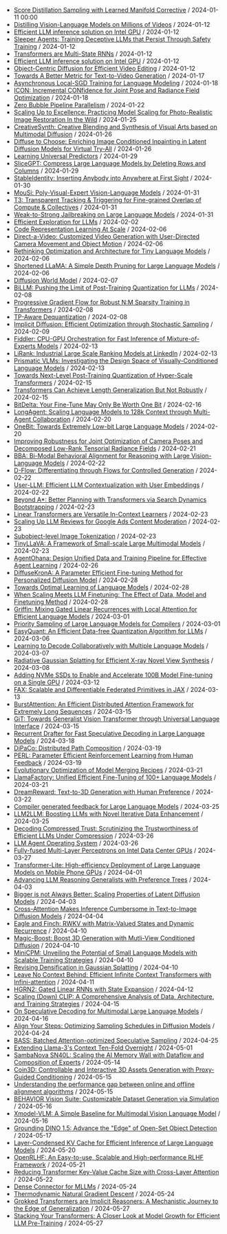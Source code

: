 - [Score Distillation Sampling with Learned Manifold Corrective](https://github.com/deep-diver/hf-daily-paper-newsletter/blob/main/archive/1/2024-01-11+Score+Distillation+Sampling+with+Learned+Manifold+Corrective.yaml) / 2024-01-11 00:00
- [Distilling Vision-Language Models on Millions of Videos](https://github.com/deep-diver/hf-daily-paper-newsletter/blob/main/archive/2/2024-01-12+Distilling+Vision-Language+Models+on+Millions+of+Videos.yaml) / 2024-01-12
- [Efficient LLM inference solution on Intel GPU](https://github.com/deep-diver/hf-daily-paper-newsletter/blob/main/archive/2/2024-01-12+Efficient+LLM+inference+solution+on+Intel+GPU.yaml) / 2024-01-12
- [Sleeper Agents: Training Deceptive LLMs that Persist Through Safety Training](https://github.com/deep-diver/hf-daily-paper-newsletter/blob/main/archive/2/2024-01-12+Sleeper+Agents%3A+Training+Deceptive+LLMs+that+Persist+Through+Safety+Training.yaml) / 2024-01-12
- [Transformers are Multi-State RNNs](https://github.com/deep-diver/hf-daily-paper-newsletter/blob/main/archive/2/2024-01-12+Transformers+are+Multi-State+RNNs.yaml) / 2024-01-12
- [Efficient LLM inference solution on Intel GPU](https://github.com/deep-diver/hf-daily-paper-newsletter/blob/main/archive/3/2024-01-12+Efficient+LLM+inference+solution+on+Intel+GPU.yaml) / 2024-01-12
- [Object-Centric Diffusion for Efficient Video Editing](https://github.com/deep-diver/hf-daily-paper-newsletter/blob/main/archive/3/2024-01-12+Object-Centric+Diffusion+for+Efficient+Video+Editing.yaml) / 2024-01-12
- [Towards A Better Metric for Text-to-Video Generation](https://github.com/deep-diver/hf-daily-paper-newsletter/blob/main/archive/4/2024-01-17+Towards+A+Better+Metric+for+Text-to-Video+Generation.yaml) / 2024-01-17
- [Asynchronous Local-SGD Training for Language Modeling](https://github.com/deep-diver/hf-daily-paper-newsletter/blob/main/archive/5/2024-01-18+Asynchronous+Local-SGD+Training+for+Language+Modeling.yaml) / 2024-01-18
- [ICON: Incremental CONfidence for Joint Pose and Radiance Field Optimization](https://github.com/deep-diver/hf-daily-paper-newsletter/blob/main/archive/5/2024-01-18+ICON%3A+Incremental+CONfidence+for+Joint+Pose+and+Radiance+Field+Optimization.yaml) / 2024-01-18
- [Zero Bubble Pipeline Parallelism](https://github.com/deep-diver/hf-daily-paper-newsletter/blob/main/archive/7/2024-01-22+Zero+Bubble+Pipeline+Parallelism.yaml) / 2024-01-22
- [Scaling Up to Excellence: Practicing Model Scaling for Photo-Realistic Image Restoration In the Wild](https://github.com/deep-diver/hf-daily-paper-newsletter/blob/main/archive/10/2024-01-25+Scaling+Up+to+Excellence%3A+Practicing+Model+Scaling+for+Photo-Realistic+Image+Restoration+In+the+Wild.yaml) / 2024-01-25
- [CreativeSynth: Creative Blending and Synthesis of Visual Arts based on Multimodal Diffusion](https://github.com/deep-diver/hf-daily-paper-newsletter/blob/main/archive/11/2024-01-26+CreativeSynth%3A+Creative+Blending+and+Synthesis+of+Visual+Arts+based+on+Multimodal+Diffusion.yaml) / 2024-01-26
- [Diffuse to Choose: Enriching Image Conditioned Inpainting in Latent Diffusion Models for Virtual Try-All](https://github.com/deep-diver/hf-daily-paper-newsletter/blob/main/archive/11/2024-01-26+Diffuse+to+Choose%3A+Enriching+Image+Conditioned+Inpainting+in+Latent+Diffusion+Models+for+Virtual+Try-All.yaml) / 2024-01-26
- [Learning Universal Predictors](https://github.com/deep-diver/hf-daily-paper-newsletter/blob/main/archive/12/2024-01-29+Learning+Universal+Predictors.yaml) / 2024-01-29
- [SliceGPT: Compress Large Language Models by Deleting Rows and Columns](https://github.com/deep-diver/hf-daily-paper-newsletter/blob/main/archive/12/2024-01-29+SliceGPT%3A+Compress+Large+Language+Models+by+Deleting+Rows+and+Columns.yaml) / 2024-01-29
- [StableIdentity: Inserting Anybody into Anywhere at First Sight](https://github.com/deep-diver/hf-daily-paper-newsletter/blob/main/archive/13/2024-01-30+StableIdentity%3A+Inserting+Anybody+into+Anywhere+at+First+Sight.yaml) / 2024-01-30
- [MouSi: Poly-Visual-Expert Vision-Language Models](https://github.com/deep-diver/hf-daily-paper-newsletter/blob/main/archive/14/2024-01-31+MouSi%3A+Poly-Visual-Expert+Vision-Language+Models.yaml) / 2024-01-31
- [T3: Transparent Tracking & Triggering for Fine-grained Overlap of Compute & Collectives](https://github.com/deep-diver/hf-daily-paper-newsletter/blob/main/archive/14/2024-01-31+T3%3A+Transparent+Tracking+%26+Triggering+for+Fine-grained+Overlap+of+Compute+%26+Collectives.yaml) / 2024-01-31
- [Weak-to-Strong Jailbreaking on Large Language Models](https://github.com/deep-diver/hf-daily-paper-newsletter/blob/main/archive/14/2024-01-31+Weak-to-Strong+Jailbreaking+on+Large+Language+Models.yaml) / 2024-01-31
- [Efficient Exploration for LLMs](https://github.com/deep-diver/hf-daily-paper-newsletter/blob/main/archive/16/2024-02-02+Efficient+Exploration+for+LLMs.yaml) / 2024-02-02
- [Code Representation Learning At Scale](https://github.com/deep-diver/hf-daily-paper-newsletter/blob/main/archive/18/2024-02-06+Code+Representation+Learning+At+Scale.yaml) / 2024-02-06
- [Direct-a-Video: Customized Video Generation with User-Directed Camera Movement and Object Motion](https://github.com/deep-diver/hf-daily-paper-newsletter/blob/main/archive/18/2024-02-06+Direct-a-Video%3A+Customized+Video+Generation+with+User-Directed+Camera+Movement+and+Object+Motion.yaml) / 2024-02-06
- [Rethinking Optimization and Architecture for Tiny Language Models](https://github.com/deep-diver/hf-daily-paper-newsletter/blob/main/archive/18/2024-02-06+Rethinking+Optimization+and+Architecture+for+Tiny+Language+Models.yaml) / 2024-02-06
- [Shortened LLaMA: A Simple Depth Pruning for Large Language Models](https://github.com/deep-diver/hf-daily-paper-newsletter/blob/main/archive/18/2024-02-06+Shortened+LLaMA%3A+A+Simple+Depth+Pruning+for+Large+Language+Models.yaml) / 2024-02-06
- [Diffusion World Model](https://github.com/deep-diver/hf-daily-paper-newsletter/blob/main/archive/19/2024-02-07+Diffusion+World+Model.yaml) / 2024-02-07
- [BiLLM: Pushing the Limit of Post-Training Quantization for LLMs](https://github.com/deep-diver/hf-daily-paper-newsletter/blob/main/archive/20/2024-02-08+BiLLM%3A+Pushing+the+Limit+of+Post-Training+Quantization+for+LLMs.yaml) / 2024-02-08
- [Progressive Gradient Flow for Robust N:M Sparsity Training in Transformers](https://github.com/deep-diver/hf-daily-paper-newsletter/blob/main/archive/20/2024-02-08+Progressive+Gradient+Flow+for+Robust+N%3AM+Sparsity+Training+in+Transformers.yaml) / 2024-02-08
- [TP-Aware Dequantization](https://github.com/deep-diver/hf-daily-paper-newsletter/blob/main/archive/20/2024-02-08+TP-Aware+Dequantization.yaml) / 2024-02-08
- [Implicit Diffusion: Efficient Optimization through Stochastic Sampling](https://github.com/deep-diver/hf-daily-paper-newsletter/blob/main/archive/21/2024-02-09+Implicit+Diffusion%3A+Efficient+Optimization+through+Stochastic+Sampling.yaml) / 2024-02-09
- [Fiddler: CPU-GPU Orchestration for Fast Inference of Mixture-of-Experts Models](https://github.com/deep-diver/hf-daily-paper-newsletter/blob/main/archive/23/2024-02-13+Fiddler%3A+CPU-GPU+Orchestration+for+Fast+Inference+of+Mixture-of-Experts+Models.yaml) / 2024-02-13
- [LiRank: Industrial Large Scale Ranking Models at LinkedIn](https://github.com/deep-diver/hf-daily-paper-newsletter/blob/main/archive/23/2024-02-13+LiRank%3A+Industrial+Large+Scale+Ranking+Models+at+LinkedIn.yaml) / 2024-02-13
- [Prismatic VLMs: Investigating the Design Space of Visually-Conditioned Language Models](https://github.com/deep-diver/hf-daily-paper-newsletter/blob/main/archive/23/2024-02-13+Prismatic+VLMs%3A+Investigating+the+Design+Space+of+Visually-Conditioned+Language+Models.yaml) / 2024-02-13
- [Towards Next-Level Post-Training Quantization of Hyper-Scale Transformers](https://github.com/deep-diver/hf-daily-paper-newsletter/blob/main/archive/25/2024-02-15+Towards+Next-Level+Post-Training+Quantization+of+Hyper-Scale+Transformers.yaml) / 2024-02-15
- [Transformers Can Achieve Length Generalization But Not Robustly](https://github.com/deep-diver/hf-daily-paper-newsletter/blob/main/archive/25/2024-02-15+Transformers+Can+Achieve+Length+Generalization+But+Not+Robustly.yaml) / 2024-02-15
- [BitDelta: Your Fine-Tune May Only Be Worth One Bit](https://github.com/deep-diver/hf-daily-paper-newsletter/blob/main/archive/26/2024-02-16+BitDelta%3A+Your+Fine-Tune+May+Only+Be+Worth+One+Bit.yaml) / 2024-02-16
- [LongAgent: Scaling Language Models to 128k Context through Multi-Agent Collaboration](https://github.com/deep-diver/hf-daily-paper-newsletter/blob/main/archive/28/2024-02-20+LongAgent%3A+Scaling+Language+Models+to+128k+Context+through+Multi-Agent+Collaboration.yaml) / 2024-02-20
- [OneBit: Towards Extremely Low-bit Large Language Models](https://github.com/deep-diver/hf-daily-paper-newsletter/blob/main/archive/28/2024-02-20+OneBit%3A+Towards+Extremely+Low-bit+Large+Language+Models.yaml) / 2024-02-20
- [Improving Robustness for Joint Optimization of Camera Poses and Decomposed Low-Rank Tensorial Radiance Fields](https://github.com/deep-diver/hf-daily-paper-newsletter/blob/main/archive/29/2024-02-21+Improving+Robustness+for+Joint+Optimization+of+Camera+Poses+and+Decomposed+Low-Rank+Tensorial+Radiance+Fields.yaml) / 2024-02-21
- [BBA: Bi-Modal Behavioral Alignment for Reasoning with Large Vision-Language Models](https://github.com/deep-diver/hf-daily-paper-newsletter/blob/main/archive/30/2024-02-22+BBA%3A+Bi-Modal+Behavioral+Alignment+for+Reasoning+with+Large+Vision-Language+Models.yaml) / 2024-02-22
- [D-Flow: Differentiating through Flows for Controlled Generation](https://github.com/deep-diver/hf-daily-paper-newsletter/blob/main/archive/30/2024-02-22+D-Flow%3A+Differentiating+through+Flows+for+Controlled+Generation.yaml) / 2024-02-22
- [User-LLM: Efficient LLM Contextualization with User Embeddings](https://github.com/deep-diver/hf-daily-paper-newsletter/blob/main/archive/30/2024-02-22+User-LLM%3A+Efficient+LLM+Contextualization+with+User+Embeddings.yaml) / 2024-02-22
- [Beyond A*: Better Planning with Transformers via Search Dynamics Bootstrapping](https://github.com/deep-diver/hf-daily-paper-newsletter/blob/main/archive/31/2024-02-23+Beyond+A%2A%3A+Better+Planning+with+Transformers+via+Search+Dynamics+Bootstrapping.yaml) / 2024-02-23
- [Linear Transformers are Versatile In-Context Learners](https://github.com/deep-diver/hf-daily-paper-newsletter/blob/main/archive/31/2024-02-23+Linear+Transformers+are+Versatile+In-Context+Learners.yaml) / 2024-02-23
- [Scaling Up LLM Reviews for Google Ads Content Moderation](https://github.com/deep-diver/hf-daily-paper-newsletter/blob/main/archive/31/2024-02-23+Scaling+Up+LLM+Reviews+for+Google+Ads+Content+Moderation.yaml) / 2024-02-23
- [Subobject-level Image Tokenization](https://github.com/deep-diver/hf-daily-paper-newsletter/blob/main/archive/31/2024-02-23+Subobject-level+Image+Tokenization.yaml) / 2024-02-23
- [TinyLLaVA: A Framework of Small-scale Large Multimodal Models](https://github.com/deep-diver/hf-daily-paper-newsletter/blob/main/archive/31/2024-02-23+TinyLLaVA%3A+A+Framework+of+Small-scale+Large+Multimodal+Models.yaml) / 2024-02-23
- [AgentOhana: Design Unified Data and Training Pipeline for Effective Agent Learning](https://github.com/deep-diver/hf-daily-paper-newsletter/blob/main/archive/32/2024-02-26+AgentOhana%3A+Design+Unified+Data+and+Training+Pipeline+for+Effective+Agent+Learning.yaml) / 2024-02-26
- [DiffuseKronA: A Parameter Efficient Fine-tuning Method for Personalized Diffusion Model](https://github.com/deep-diver/hf-daily-paper-newsletter/blob/main/archive/34/2024-02-28+DiffuseKronA%3A+A+Parameter+Efficient+Fine-tuning+Method+for+Personalized+Diffusion+Model.yaml) / 2024-02-28
- [Towards Optimal Learning of Language Models](https://github.com/deep-diver/hf-daily-paper-newsletter/blob/main/archive/34/2024-02-28+Towards+Optimal+Learning+of+Language+Models.yaml) / 2024-02-28
- [When Scaling Meets LLM Finetuning: The Effect of Data, Model and Finetuning Method](https://github.com/deep-diver/hf-daily-paper-newsletter/blob/main/archive/34/2024-02-28+When+Scaling+Meets+LLM+Finetuning%3A+The+Effect+of+Data%2C+Model+and+Finetuning+Method.yaml) / 2024-02-28
- [Griffin: Mixing Gated Linear Recurrences with Local Attention for Efficient Language Models](https://github.com/deep-diver/hf-daily-paper-newsletter/blob/main/archive/35/2024-03-01+Griffin%3A+Mixing+Gated+Linear+Recurrences+with+Local+Attention+for+Efficient+Language+Models.yaml) / 2024-03-01
- [Priority Sampling of Large Language Models for Compilers](https://github.com/deep-diver/hf-daily-paper-newsletter/blob/main/archive/35/2024-03-01+Priority+Sampling+of+Large+Language+Models+for+Compilers.yaml) / 2024-03-01
- [EasyQuant: An Efficient Data-free Quantization Algorithm for LLMs](https://github.com/deep-diver/hf-daily-paper-newsletter/blob/main/archive/38/2024-03-06+EasyQuant%3A+An+Efficient+Data-free+Quantization+Algorithm+for+LLMs.yaml) / 2024-03-06
- [Learning to Decode Collaboratively with Multiple Language Models](https://github.com/deep-diver/hf-daily-paper-newsletter/blob/main/archive/39/2024-03-07+Learning+to+Decode+Collaboratively+with+Multiple+Language+Models.yaml) / 2024-03-07
- [Radiative Gaussian Splatting for Efficient X-ray Novel View Synthesis](https://github.com/deep-diver/hf-daily-paper-newsletter/blob/main/archive/40/2024-03-08+Radiative+Gaussian+Splatting+for+Efficient+X-ray+Novel+View+Synthesis.yaml) / 2024-03-08
- [Adding NVMe SSDs to Enable and Accelerate 100B Model Fine-tuning on a Single GPU](https://github.com/deep-diver/hf-daily-paper-newsletter/blob/main/archive/42/2024-03-12+Adding+NVMe+SSDs+to+Enable+and+Accelerate+100B+Model+Fine-tuning+on+a+Single+GPU.yaml) / 2024-03-12
- [FAX: Scalable and Differentiable Federated Primitives in JAX](https://github.com/deep-diver/hf-daily-paper-newsletter/blob/main/archive/43/2024-03-13+FAX%3A+Scalable+and+Differentiable+Federated+Primitives+in+JAX.yaml) / 2024-03-13
- [BurstAttention: An Efficient Distributed Attention Framework for Extremely Long Sequences](https://github.com/deep-diver/hf-daily-paper-newsletter/blob/main/archive/45/2024-03-15+BurstAttention%3A+An+Efficient+Distributed+Attention+Framework+for+Extremely+Long+Sequences.yaml) / 2024-03-15
- [GiT: Towards Generalist Vision Transformer through Universal Language Interface](https://github.com/deep-diver/hf-daily-paper-newsletter/blob/main/archive/45/2024-03-15+GiT%3A+Towards+Generalist+Vision+Transformer+through+Universal+Language+Interface.yaml) / 2024-03-15
- [Recurrent Drafter for Fast Speculative Decoding in Large Language Models](https://github.com/deep-diver/hf-daily-paper-newsletter/blob/main/archive/46/2024-03-18+Recurrent+Drafter+for+Fast+Speculative+Decoding+in+Large+Language+Models.yaml) / 2024-03-18
- [DiPaCo: Distributed Path Composition](https://github.com/deep-diver/hf-daily-paper-newsletter/blob/main/archive/47/2024-03-19+DiPaCo%3A+Distributed+Path+Composition.yaml) / 2024-03-19
- [PERL: Parameter Efficient Reinforcement Learning from Human Feedback](https://github.com/deep-diver/hf-daily-paper-newsletter/blob/main/archive/47/2024-03-19+PERL%3A+Parameter+Efficient+Reinforcement+Learning+from+Human+Feedback.yaml) / 2024-03-19
- [Evolutionary Optimization of Model Merging Recipes](https://github.com/deep-diver/hf-daily-paper-newsletter/blob/main/archive/49/2024-03-21+Evolutionary+Optimization+of+Model+Merging+Recipes.yaml) / 2024-03-21
- [LlamaFactory: Unified Efficient Fine-Tuning of 100+ Language Models](https://github.com/deep-diver/hf-daily-paper-newsletter/blob/main/archive/49/2024-03-21+LlamaFactory%3A+Unified+Efficient+Fine-Tuning+of+100%2B+Language+Models.yaml) / 2024-03-21
- [DreamReward: Text-to-3D Generation with Human Preference](https://github.com/deep-diver/hf-daily-paper-newsletter/blob/main/archive/50/2024-03-22+DreamReward%3A+Text-to-3D+Generation+with+Human+Preference.yaml) / 2024-03-22
- [Compiler generated feedback for Large Language Models](https://github.com/deep-diver/hf-daily-paper-newsletter/blob/main/archive/51/2024-03-25+Compiler+generated+feedback+for+Large+Language+Models.yaml) / 2024-03-25
- [LLM2LLM: Boosting LLMs with Novel Iterative Data Enhancement](https://github.com/deep-diver/hf-daily-paper-newsletter/blob/main/archive/51/2024-03-25+LLM2LLM%3A+Boosting+LLMs+with+Novel+Iterative+Data+Enhancement.yaml) / 2024-03-25
- [Decoding Compressed Trust: Scrutinizing the Trustworthiness of Efficient LLMs Under Compression](https://github.com/deep-diver/hf-daily-paper-newsletter/blob/main/archive/52/2024-03-26+Decoding+Compressed+Trust%3A+Scrutinizing+the+Trustworthiness+of+Efficient+LLMs+Under+Compression.yaml) / 2024-03-26
- [LLM Agent Operating System](https://github.com/deep-diver/hf-daily-paper-newsletter/blob/main/archive/52/2024-03-26+LLM+Agent+Operating+System.yaml) / 2024-03-26
- [Fully-fused Multi-Layer Perceptrons on Intel Data Center GPUs](https://github.com/deep-diver/hf-daily-paper-newsletter/blob/main/archive/53/2024-03-27+Fully-fused+Multi-Layer+Perceptrons+on+Intel+Data+Center+GPUs.yaml) / 2024-03-27
- [Transformer-Lite: High-efficiency Deployment of Large Language Models on Mobile Phone GPUs](https://github.com/deep-diver/hf-daily-paper-newsletter/blob/main/archive/56/2024-04-01+Transformer-Lite%3A+High-efficiency+Deployment+of+Large+Language+Models+on+Mobile+Phone+GPUs.yaml) / 2024-04-01
- [Advancing LLM Reasoning Generalists with Preference Trees](https://github.com/deep-diver/hf-daily-paper-newsletter/blob/main/archive/58/2024-04-03+Advancing+LLM+Reasoning+Generalists+with+Preference+Trees.yaml) / 2024-04-03
- [Bigger is not Always Better: Scaling Properties of Latent Diffusion Models](https://github.com/deep-diver/hf-daily-paper-newsletter/blob/main/archive/58/2024-04-03+Bigger+is+not+Always+Better%3A+Scaling+Properties+of+Latent+Diffusion+Models.yaml) / 2024-04-03
- [Cross-Attention Makes Inference Cumbersome in Text-to-Image Diffusion Models](https://github.com/deep-diver/hf-daily-paper-newsletter/blob/main/archive/59/2024-04-04+Cross-Attention+Makes+Inference+Cumbersome+in+Text-to-Image+Diffusion+Models.yaml) / 2024-04-04
- [Eagle and Finch: RWKV with Matrix-Valued States and Dynamic Recurrence](https://github.com/deep-diver/hf-daily-paper-newsletter/blob/main/archive/63/2024-04-10+Eagle+and+Finch%3A+RWKV+with+Matrix-Valued+States+and+Dynamic+Recurrence.yaml) / 2024-04-10
- [Magic-Boost: Boost 3D Generation with Mutli-View Conditioned Diffusion](https://github.com/deep-diver/hf-daily-paper-newsletter/blob/main/archive/63/2024-04-10+Magic-Boost%3A+Boost+3D+Generation+with+Mutli-View+Conditioned+Diffusion.yaml) / 2024-04-10
- [MiniCPM: Unveiling the Potential of Small Language Models with Scalable Training Strategies](https://github.com/deep-diver/hf-daily-paper-newsletter/blob/main/archive/63/2024-04-10+MiniCPM%3A+Unveiling+the+Potential+of+Small+Language+Models+with+Scalable+Training+Strategies.yaml) / 2024-04-10
- [Revising Densification in Gaussian Splatting](https://github.com/deep-diver/hf-daily-paper-newsletter/blob/main/archive/63/2024-04-10+Revising+Densification+in+Gaussian+Splatting.yaml) / 2024-04-10
- [Leave No Context Behind: Efficient Infinite Context Transformers with Infini-attention](https://github.com/deep-diver/hf-daily-paper-newsletter/blob/main/archive/64/2024-04-11+Leave+No+Context+Behind%3A+Efficient+Infinite+Context+Transformers+with+Infini-attention.yaml) / 2024-04-11
- [HGRN2: Gated Linear RNNs with State Expansion](https://github.com/deep-diver/hf-daily-paper-newsletter/blob/main/archive/65/2024-04-12+HGRN2%3A+Gated+Linear+RNNs+with+State+Expansion.yaml) / 2024-04-12
- [Scaling (Down) CLIP: A Comprehensive Analysis of Data, Architecture, and Training Strategies](https://github.com/deep-diver/hf-daily-paper-newsletter/blob/main/archive/66/2024-04-15+Scaling+%28Down%29+CLIP%3A+A+Comprehensive+Analysis+of+Data%2C+Architecture%2C+and+Training+Strategies.yaml) / 2024-04-15
- [On Speculative Decoding for Multimodal Large Language Models](https://github.com/deep-diver/hf-daily-paper-newsletter/blob/main/archive/67/2024-04-16+On+Speculative+Decoding+for+Multimodal+Large+Language+Models.yaml) / 2024-04-16
- [Align Your Steps: Optimizing Sampling Schedules in Diffusion Models](https://github.com/deep-diver/hf-daily-paper-newsletter/blob/main/archive/71/2024-04-24+Align+Your+Steps%3A+Optimizing+Sampling+Schedules+in+Diffusion+Models.yaml) / 2024-04-24
- [BASS: Batched Attention-optimized Speculative Sampling](https://github.com/deep-diver/hf-daily-paper-newsletter/blob/main/archive/72/2024-04-25+BASS%3A+Batched+Attention-optimized+Speculative+Sampling.yaml) / 2024-04-25
- [Extending Llama-3's Context Ten-Fold Overnight](https://github.com/deep-diver/hf-daily-paper-newsletter/blob/main/archive/76/2024-05-01+Extending+Llama-3%27s+Context+Ten-Fold+Overnight.yaml) / 2024-05-01
- [SambaNova SN40L: Scaling the AI Memory Wall with Dataflow and Composition of Experts](https://github.com/deep-diver/hf-daily-paper-newsletter/blob/main/archive/79/2024-05-14+SambaNova+SN40L%3A+Scaling+the+AI+Memory+Wall+with+Dataflow+and+Composition+of+Experts.yaml) / 2024-05-14
- [Coin3D: Controllable and Interactive 3D Assets Generation with Proxy-Guided Conditioning](https://github.com/deep-diver/hf-daily-paper-newsletter/blob/main/archive/80/2024-05-15+Coin3D%3A+Controllable+and+Interactive+3D+Assets+Generation+with+Proxy-Guided+Conditioning.yaml) / 2024-05-15
- [Understanding the performance gap between online and offline alignment algorithms](https://github.com/deep-diver/hf-daily-paper-newsletter/blob/main/archive/80/2024-05-15+Understanding+the+performance+gap+between+online+and+offline+alignment+algorithms.yaml) / 2024-05-15
- [BEHAVIOR Vision Suite: Customizable Dataset Generation via Simulation](https://github.com/deep-diver/hf-daily-paper-newsletter/blob/main/archive/81/2024-05-16+BEHAVIOR+Vision+Suite%3A+Customizable+Dataset+Generation+via+Simulation.yaml) / 2024-05-16
- [Xmodel-VLM: A Simple Baseline for Multimodal Vision Language Model](https://github.com/deep-diver/hf-daily-paper-newsletter/blob/main/archive/81/2024-05-16+Xmodel-VLM%3A+A+Simple+Baseline+for+Multimodal+Vision+Language+Model.yaml) / 2024-05-16
- [Grounding DINO 1.5: Advance the "Edge" of Open-Set Object Detection](https://github.com/deep-diver/hf-daily-paper-newsletter/blob/main/archive/82/2024-05-17+Grounding+DINO+1.5%3A+Advance+the+%22Edge%22+of+Open-Set+Object+Detection.yaml) / 2024-05-17
- [Layer-Condensed KV Cache for Efficient Inference of Large Language Models](https://github.com/deep-diver/hf-daily-paper-newsletter/blob/main/archive/83/2024-05-20+Layer-Condensed+KV+Cache+for+Efficient+Inference+of+Large+Language+Models.yaml) / 2024-05-20
- [OpenRLHF: An Easy-to-use, Scalable and High-performance RLHF Framework](https://github.com/deep-diver/hf-daily-paper-newsletter/blob/main/archive/84/2024-05-21+OpenRLHF%3A+An+Easy-to-use%2C+Scalable+and+High-performance+RLHF+Framework.yaml) / 2024-05-21
- [Reducing Transformer Key-Value Cache Size with Cross-Layer Attention](https://github.com/deep-diver/hf-daily-paper-newsletter/blob/main/archive/85/2024-05-22+Reducing+Transformer+Key-Value+Cache+Size+with+Cross-Layer+Attention.yaml) / 2024-05-22
- [Dense Connector for MLLMs](https://github.com/deep-diver/hf-daily-paper-newsletter/blob/main/archive/86/2024-05-24+Dense+Connector+for+MLLMs.yaml) / 2024-05-24
- [Thermodynamic Natural Gradient Descent](https://github.com/deep-diver/hf-daily-paper-newsletter/blob/main/archive/86/2024-05-24+Thermodynamic+Natural+Gradient+Descent.yaml) / 2024-05-24
- [Grokked Transformers are Implicit Reasoners: A Mechanistic Journey to the Edge of Generalization](https://github.com/deep-diver/hf-daily-paper-newsletter/blob/main/archive/87/2024-05-27+Grokked+Transformers+are+Implicit+Reasoners%3A+A+Mechanistic+Journey+to+the+Edge+of+Generalization.yaml) / 2024-05-27
- [Stacking Your Transformers: A Closer Look at Model Growth for Efficient LLM Pre-Training](https://github.com/deep-diver/hf-daily-paper-newsletter/blob/main/archive/87/2024-05-27+Stacking+Your+Transformers%3A+A+Closer+Look+at+Model+Growth+for+Efficient+LLM+Pre-Training.yaml) / 2024-05-27
